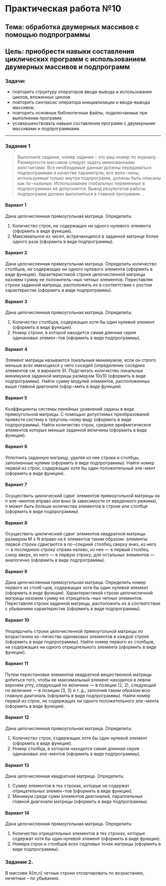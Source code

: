 # Практическая работа №10

## Тема: обработка двумерных массивов с помощью подпрограммы  
## Цель: приобрести навыки составления циклических программ  с использованием двумерных массивов и подпрограмм

### Задачи:

* повторить структуру операторов ввода-вывода и использование циклов, вложенных циклов 
* повторить синтаксис оператора инициализации и ввода-вывода массивов;
* повторить основные библиотечные файлы, подключаемые при выполнении программ;
* усовершенствовать  навыки составления  программ с двумерными массивами и подпрограммами.




---

### Задание 1

> Выполните задание, номер  задания – это ваш номер по журналу.   Размерности массивов следует задать именованными константами. Все необходимые данные должны передаваться подпрограммам в качестве параметров; все вели¬чины, используемые только внутри подпрограмм, должны быть описаны как ло¬кальные. Использование глобальных переменных в подпрограммах не допускается. Вывод результатов работы подпрограмм должен выполняться в главной программе. .
 
#### Вариант 1
Дана целочисленная прямоугольная матрица. Определить:
1.	Количество строк, не содержащих ни одного нулевого элемента (оформить в виде функции).
2.	Максимальное из чисел, встречающихся в заданной матрице более одного раза (оформить в виде подпрограммы).
#### Вариант 2
Дана целочисленная прямоугольная матрица. Определить количество столбцов, не содержащих ни одного нулевого элемента (оформить в виде функции).
Характеристикой строки целочисленной матрицы назовем сумму ее положитель¬ных четных элементов. Переставляя строки заданной матрицы, расположить их в соответствии с ростом характеристик (оформить в виде подпрограммы).
#### Вариант 3
Дана целочисленная прямоугольная матрица. Определить:
1.	Количество столбцов, содержащих хотя бы один нулевой элемент (оформить в виде функции).
2.	Номер строки, в которой находится самая длинная серия одинаковых элемен¬тов (оформить в виде подпрограммы).
#### Вариант 4
Элемент матрицы называется локальным минимумом, если он строго меньше всех имеющихся у него соседей (определение соседних элементов см. в варианте 9). Подсчитать количество локальных минимумов заданной матрицы размером 10x10 (оформить в виде подпрограммы).
Найти сумму модулей элементов, расположенных выше главной диагонали (офор¬мить в виде функции).
#### Вариант 5
Коэффициенты системы линейных уравнений заданы в виде прямоугольной матрицы. С помощью допустимых преобразований привести систему к треуголь¬ному виду (оформить в виде подпрограммы).
Найти количество строк, среднее арифметическое элементов которых меньше заданной величины (оформить в виде функции).
#### Вариант 6
Уплотнить заданную матрицу, удаляя из нее строки и столбцы, заполненные нулями (оформить в виде подпрограммы).
Найти номер первой из строк, содержащих хотя бы один положительный эле¬мент (оформить в виде функции).
#### Вариант 7
Осуществить циклический сдвиг элементов прямоугольной матрицы на п эле¬ментов вправо или вниз (в зависимости от введенного режима), п может быть больше количества элементов в строке или столбце (оформить в виде подпрограммы).
#### Вариант 8
Осуществить циклический сдвиг элементов квадратной матрицы размером М х N вправо на k элементов таким образом: элементы первой строки сдвигаются в по¬следний столбец сверху вниз, из него — в последнюю строку справа налево, из нее — в первый столбец снизу вверх, из него — в первую строку; для остальных элементов — аналогично (оформить в виде подпрограммы).
#### Вариант 9
Дана целочисленная прямоугольная матрица. Определить номер первого из столб¬цов, содержащих хотя бы один нулевой элемент (оформить в виде функции).
Характеристикой строки целочисленной матрицы назовем сумму ее отрицатель¬ных четных элементов. Переставляя строки заданной матрицы, расположить их в соответствии с убыванием характеристик (оформить в виде подпрограммы).
#### Вариант 10
Упорядочить строки целочисленной прямоугольной матрицы по возрастанию ко¬личества одинаковых элементов в каждой строке (оформить в виде подпрограммы).
Найти номер первого из столбцов, не содержащих ни одного отрицательного элемента (оформить в виде функции).
#### Вариант 11
Путем перестановки элементов квадратной вещественной матрицы добиться того, чтобы ее максимальный элемент находился в левом верхнем углу, следующий по величине — в позиции (2, 2), следующий по величине — в позиции (3, 3) и т. д., заполнив таким образом всю главную диагональ (оформить в виде подпрограммы).
Найти номер первой из строк, не содержащих ни одного положительного эле¬мента (оформить в виде функции).
#### Вариант 12
Дана целочисленная прямоугольная матрица. Определить:
1.	Количество строк, содержащих хотя бы один нулевой элемент (оформить в виде функции).
2.	Номер столбца, в котором находится самая длинная серия одинаковых эле¬ментов (оформить в виде подпрограммы).
#### Вариант 13
Дана целочисленная квадратная матрица. Определить:
1.	Сумму элементов в тех строках, которые не содержат отрицательных элемен¬тов (оформить в виде функции).
2.	Минимум среди сумм элементов диагоналей, параллельных главной диагонали матрицы (оформить в виде подпрограммы).
#### Вариант 14
Дана целочисленная прямоугольная матрица. Определить:
1.	Количество отрицательных элементов в тех строках, которые содержат хотя  бы один нулевой элемент (оформить в виде функции).
2.	Номера строк и столбцов всех седловых точек матрицы (оформить в виде подпрограммы).

### Задание 2.

В массиве А[m,n] четные строки отсортировать по возрастанию, нечетные – по убыванию. 
